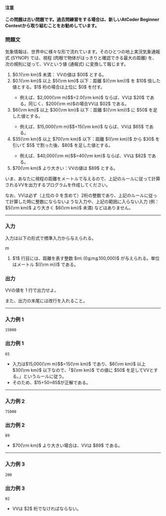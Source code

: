 <div>

<div>

#### **注意**

<p>
<b>
この問題は古い問題です。過去問練習をする場合は、新しいAtCoder Beginner Contestから取り組むことをお勧めしています。</b>
</p>

### **問題文**

<section>

気象情報は、世界中に様々な形で流れています。そのひとつの地上実況気象通報式 (SYNOP) では、視程 (肉眼で物体がはっきりと確認できる最大の距離) を、次の規則に従って、VVという値 (通報式) に変換して報じます。
<ol>
<li>
$0.1{\rm km}$ 未満： VVの値は $00$ とする。</li>
<li>
$0.1{\rm km}$ 以上 $5{\rm km}$ 以下：距離 $({\rm km})$ を $10$ 倍した値とする。$1$ 桁の場合は上位に $0$ を付す。</li>
<ul>
<li>
例えば、$2,000{\rm m}$$=2.0{\rm km}$ ならば、VVは $20$ である。同じく、$200{\rm m}$の場合VVは $02$ である。</li>
</ul>
<li>
$6{\rm km}$ 以上 $30{\rm km}$ 以下：距離 $({\rm km})$ に $50$ を足した値とする。</li>
<ul>
<li>
例えば、$15,000{\rm m}$$=15{\rm km}$ ならば、VVは $65$ である。</li>
</ul>
<li>
$35{\rm km}$ 以上 $70{\rm km}$ 以下：距離 $({\rm km})$ から $30$ を引いて $5$ で割った後、$80$ を足した値とする。</li>
<ul>
<li>
例えば、$40,000{\rm m}$$=40{\rm km}$ ならば、VVは $82$ である。</li>
</ul>
<li>
$70{\rm km}$ より大きい：VVの値は $89$ とする。</li>
</ol>

いま、あなたに視程の距離をメートルで与えるので、上記のルールに従って計算されるVVを出力するプログラムを作成してください。


なお、VVは必ず（上位の $0$ を含めて）$2$桁の整数であり、上記のルールに従って計算した時に整数にならないような入力や、上記の範囲に入らない入力 (例：$5{\rm km}$ より大きく $6{\rm km}$ 未満) などはありません。
</section>
</div>

---

<div>
<div>

### **入力**

<section>

入力は以下の形式で標準入力から与えられる。

<div>

$m$

</div>

<ol>
<li>
$1$ 行目には、距離を表す整数 $m\ (0≦m≦100,000)$ が与えられる。単位はメートル $({\rm m})$ である。</li>
</ol>
</section>
</div>
<div>

### **出力**

<section>

VVの値を $1$ 行で出力せよ。

また、出力の末尾には改行を入れること。
</section>
</div>
</div>

---

<div>

### **入力例 1**

<section>

```
15000
```

</section>
</div>
<div>

### **出力例 1**

<section>

```
65
```

<ul>
<li>
入力は$15,000{\rm m}$$=15{\rm km}$ であり、$6{\rm km}$ 以上 $30{\rm km}$ 以下なので、「${\rm km}$ での値に $50$ を足してVVとする。」というルールに従う。</li>
<li>
そのため、$15+50=65$が正解である。</li>
</ul>
</section>
</div>

---

<div>

### **入力例 2**

<section>

```
75000
```

</section>
</div>
<div>

### **出力例 2**

<section>

```
89
```

<ul>
<li>
$70{\rm km}$ より大きい場合は、VVは $89$ である。</li>
</ul>
</section>
</div>

---

<div>

### **入力例 3**

<section>

```
200
```

</section>
</div>
<div>

### **出力例 3**

<section>

```
02
```

<ul>
<li>
VVは $2$ 桁でなければならない。</li>
</ul>
</section>
</div>

</div>
